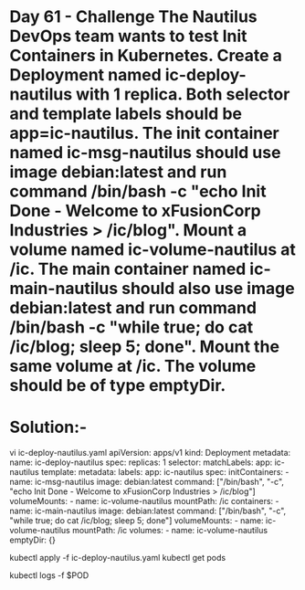 # Day 61 - Challenge The Nautilus DevOps team wants to test Init Containers in Kubernetes. Create a Deployment named ic-deploy-nautilus with 1 replica. Both selector and template labels should be app=ic-nautilus. The init container named ic-msg-nautilus should use image debian:latest and run command /bin/bash -c "echo Init Done - Welcome to xFusionCorp Industries > /ic/blog". Mount a volume named ic-volume-nautilus at /ic. The main container named ic-main-nautilus should also use image debian:latest and run command /bin/bash -c "while true; do cat /ic/blog; sleep 5; done". Mount the same volume at /ic. The volume should be of type emptyDir.
# Solution:-

vi ic-deploy-nautilus.yaml
apiVersion: apps/v1
kind: Deployment
metadata:
  name: ic-deploy-nautilus
spec:
  replicas: 1
  selector:
    matchLabels:
      app: ic-nautilus
  template:
    metadata:
      labels:
        app: ic-nautilus
    spec:
      initContainers:
      - name: ic-msg-nautilus
        image: debian:latest
        command: ["/bin/bash", "-c", "echo Init Done - Welcome to xFusionCorp Industries > /ic/blog"]
        volumeMounts:
        - name: ic-volume-nautilus
          mountPath: /ic
      containers:
      - name: ic-main-nautilus
        image: debian:latest
        command: ["/bin/bash", "-c", "while true; do cat /ic/blog; sleep 5; done"]
        volumeMounts:
        - name: ic-volume-nautilus
          mountPath: /ic
      volumes:
      - name: ic-volume-nautilus
        emptyDir: {}

kubectl apply -f ic-deploy-nautilus.yaml
kubectl get pods

kubectl logs -f $POD


